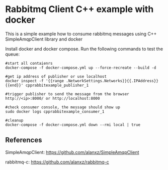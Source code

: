 # Rabbitmq Client C++ example with docker

This is a simple example how to consume rabbitmq messages using C++ SimpleAmqpClient library and docker

Install docker and docker compose. Run the following commands to test the queue:

    #start all contaienrs
    docker-compose -f docker-compose.yml up --force-recreate --build -d

    #get ip address of publisher or use localhost
    docker inspect -f '{{range .NetworkSettings.Networks}}{{.IPAddress}}{{end}}' cpprabbitexample_publisher_1

    #trigger publisher to send the message from the browser
    http://<ip>:8000/ or http://localhost:8000

    #check consumer console, the message should show up
    sudo docker logs cpprabbitexample_consumer_1

    #cleanup
    docker-compose -f docker-compose.yml down --rmi local | true

References
----------------
SimpleAmqpClient: https://github.com/alanxz/SimpleAmqpClient

rabbitmq-c: https://github.com/alanxz/rabbitmq-c